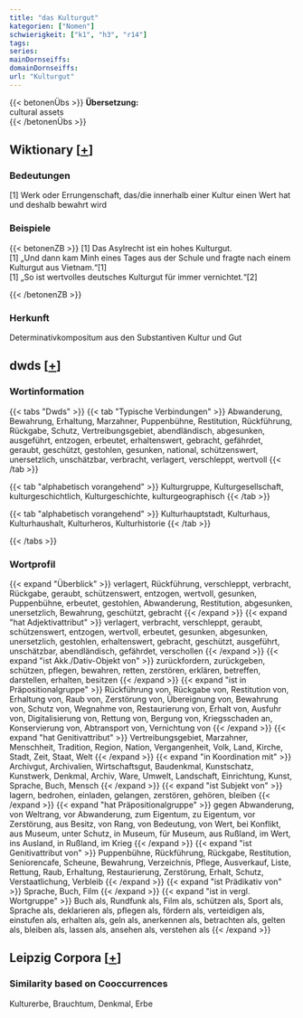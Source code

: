 ```yaml
---
title: "das Kulturgut"
kategorien: ["Nomen"]
schwierigkeit: ["k1", "h3", "r14"]
tags:
series:
mainDornseiffs:
domainDornseiffs:
url: "Kulturgut"
---
```


{{< betonenÜbs >}}
**Übersetzung:**  
cultural assets  
{{< /betonenÜbs >}}

## Wiktionary [[+](https://de.wiktionary.org/wiki/Kulturgut)]

### Bedeutungen
[1] Werk oder Errungenschaft, das/die innerhalb einer Kultur einen Wert hat und deshalb bewahrt wird  

### Beispiele
{{< betonenZB >}}
[1] Das Asylrecht ist ein hohes Kulturgut.  
[1] „Und dann kam Minh eines Tages aus der Schule und fragte nach einem Kulturgut aus Vietnam.“[1]  
[1] „So ist wertvolles deutsches Kulturgut für immer vernichtet.“[2]  

{{< /betonenZB >}}
### Herkunft
Determinativkompositum aus den Substantiven Kultur und Gut  



## dwds [[+](https://www.dwds.de/wb/Kulturgut)]

### Wortinformation
{{< tabs "Dwds" >}}
{{< tab "Typische Verbindungen" >}}
Abwanderung, Bewahrung, Erhaltung, Marzahner, Puppenbühne, Restitution, Rückführung, Rückgabe, Schutz, Vertreibungsgebiet, abendländisch, abgesunken, ausgeführt, entzogen, erbeutet, erhaltenswert, gebracht, gefährdet, geraubt, geschützt, gestohlen, gesunken, national, schützenswert, unersetzlich, unschätzbar, verbracht, verlagert, verschleppt, wertvoll
{{< /tab >}}

{{< tab "alphabetisch vorangehend" >}}
Kulturgruppe, Kulturgesellschaft, kulturgeschichtlich, Kulturgeschichte, kulturgeographisch
{{< /tab >}}

{{< tab "alphabetisch vorangehend" >}}
Kulturhauptstadt, Kulturhaus, Kulturhaushalt, Kulturheros, Kulturhistorie
{{< /tab >}}

{{< /tabs >}}

### Wortprofil
{{< expand "Überblick" >}} verlagert, Rückführung, verschleppt, verbracht, Rückgabe, geraubt, schützenswert, entzogen, wertvoll, gesunken, Puppenbühne, erbeutet, gestohlen, Abwanderung, Restitution, abgesunken, unersetzlich, Bewahrung, geschützt, gebracht {{< /expand >}}
{{< expand "hat Adjektivattribut" >}} verlagert, verbracht, verschleppt, geraubt, schützenswert, entzogen, wertvoll, erbeutet, gesunken, abgesunken, unersetzlich, gestohlen, erhaltenswert, gebracht, geschützt, ausgeführt, unschätzbar, abendländisch, gefährdet, verschollen {{< /expand >}}
{{< expand "ist Akk./Dativ-Objekt von" >}} zurückfordern, zurückgeben, schützen, pflegen, bewahren, retten, zerstören, erklären, betreffen, darstellen, erhalten, besitzen {{< /expand >}}
{{< expand "ist in Präpositionalgruppe" >}} Rückführung von, Rückgabe von, Restitution von, Erhaltung von, Raub von, Zerstörung von, Übereignung von, Bewahrung von, Schutz von, Wegnahme von, Restaurierung von, Erhalt von, Ausfuhr von, Digitalisierung von, Rettung von, Bergung von, Kriegsschaden an, Konservierung von, Abtransport von, Vernichtung von {{< /expand >}}
{{< expand "hat Genitivattribut" >}} Vertreibungsgebiet, Marzahner, Menschheit, Tradition, Region, Nation, Vergangenheit, Volk, Land, Kirche, Stadt, Zeit, Staat, Welt {{< /expand >}}
{{< expand "in Koordination mit" >}} Archivgut, Archivalien, Wirtschaftsgut, Baudenkmal, Kunstschatz, Kunstwerk, Denkmal, Archiv, Ware, Umwelt, Landschaft, Einrichtung, Kunst, Sprache, Buch, Mensch {{< /expand >}}
{{< expand "ist Subjekt von" >}} lagern, bedrohen, einladen, gelangen, zerstören, gehören, bleiben {{< /expand >}}
{{< expand "hat Präpositionalgruppe" >}} gegen Abwanderung, von Weltrang, vor Abwanderung, zum Eigentum, zu Eigentum, vor Zerstörung, aus Besitz, von Rang, von Bedeutung, von Wert, bei Konflikt, aus Museum, unter Schutz, in Museum, für Museum, aus Rußland, im Wert, ins Ausland, in Rußland, im Krieg {{< /expand >}}
{{< expand "ist Genitivattribut von" >}} Puppenbühne, Rückführung, Rückgabe, Restitution, Seniorencafe, Scheune, Bewahrung, Verzeichnis, Pflege, Ausverkauf, Liste, Rettung, Raub, Erhaltung, Restaurierung, Zerstörung, Erhalt, Schutz, Verstaatlichung, Verbleib {{< /expand >}}
{{< expand "ist Prädikativ von" >}} Sprache, Buch, Film {{< /expand >}}
{{< expand "ist in vergl. Wortgruppe" >}} Buch als, Rundfunk als, Film als, schützen als, Sport als, Sprache als, deklarieren als, pflegen als, fördern als, verteidigen als, einstufen als, erhalten als, geln als, anerkennen als, betrachten als, gelten als, bleiben als, lassen als, ansehen als, verstehen als {{< /expand >}}

## Leipzig Corpora [[+](https://corpora.uni-leipzig.de/en/res?word=Kulturgut&corpusId=deu_newscrawl-public_2018)]


### Similarity based on Cooccurrences
Kulturerbe, Brauchtum, Denkmal, Erbe

